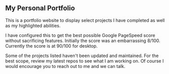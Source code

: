 ## My Personal Portfolio

This is a portfolio website to display select projects I have completed as well as my highlighted abilities.

I have configured this to get the best possible Google PageSpeed score without sacrificing features. Initially the score was an embarrassing 8/100. Currently the score is at 90/100 for desktop.

Some of the projects listed haven't been updated and maintained. For the best scope, review my latest repos to see what I am working on. Of course I would encourage you to reach out to me and we can talk.
